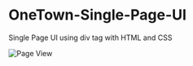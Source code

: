 # OneTown-Single-Page-UI
Single Page UI using div tag with HTML and CSS 


![Page View](https://user-images.githubusercontent.com/90255998/146663887-6263af7b-c2f4-4841-b183-d546ce114037.png)

